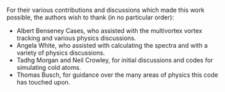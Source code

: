 For their various contributions and discussions which made this work possible, the authors wish to thank (in no particular order):

- Albert Benseney Cases, who assisted with the multivortex vortex tracking and various physics discussions.
- Angela White, who assisted with calculating the spectra and with a variety of physics discussions.
- Tadhg Morgan and Neil Crowley, for initial discussions and codes for simulating cold atoms.
- Thomas Busch, for guidance over the many areas of physics this code has touched upon.

